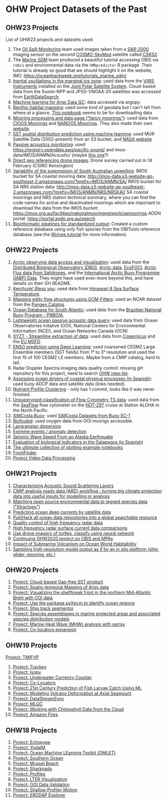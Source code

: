# OHW Project Datasets of the Past

## OHW23 Projects
List of OHW23 projects and datasets used:

1. The [Oil Spill Monitoring](https://github.com/oceanhackweek/ohw23_proj_oil) team used images taken from a [SAR-2000](https://space.oscar.wmo.int/instruments/view/sar_2000) imaging sensor on the second [COSMO-SkyMed](https://earth.esa.int/eogateway/missions/cosmo-skymed) satellite called [CSKS2](https://space.oscar.wmo.int/satellites/view/csk_2).
2. The [Marine SDM](https://github.com/oceanhackweek/tutorials_marine_sdm) team produced a beautiful tutorial accessing OBIS via `robis` and environmental data via the `SMDpredictor` R package. Their tutorial is already so good that we should highlight it on the website, IMO.
 https://oceanhackweek.org/tutorials_marine_sdm/ 
3. [Inertial oscillations in the marginal ice zone](https://github.com/oceanhackweek/ohw23_proj_sea_ice_oscillations): used data from the [VIIRS instruments](https://lpdaac.usgs.gov/data/get-started-data/collection-overview/missions/s-npp-nasa-viirs-overview/) installed on the [Joint Polar Satellite System](https://www.nesdis.noaa.gov/our-satellites/currently-flying/joint-polar-satellite-system). Cloud-based data from the Suomi-NPP and JPSS-1/NOAA-20 satellites was accessed from [EarthDataSearch](https://search.earthdata.nasa.gov/search).
4. [Machine learning for Argo Data QC](https://github.com/oceanhackweek/ohw23_proj_argo_ml): data accessed via argopy.
5. [Benthic habitat mapping](https://github.com/oceanhackweek/ohw23-proj-habitatmapping): used some kind of geodata but I can't tell from where at a glance. [This notebook](https://github.com/oceanhackweek/ohw23-proj-habitatmapping/blob/main/Download%20data.ipynb) seems to be for downloading data
6. [Mooring processing and data page (“fancy moorings”)](https://github.com/oceanhackweek/ohw23_proj_fancymoorings): used data from [CIOOS Moorings](https://catalogue.cioospacific.ca/dataset/ca-cioos_82656721-88e6-4543-90f1-edc35c0f42c9) and [NANOOS Moorings](https://nwem.apl.washington.edu/erddap/index.html). They also made their own [website](https://oceanhackweek.org/ohw23_proj_fancymoorings/). 
7. [SST spatial distribution prediction using machine learning](https://github.com/oceanhackweek/ohw23_proj_sst): used MUR Satellite Data (2002-present) from an S3 bucket, and [NASA website](https://podaac.jpl.nasa.gov/dataset/MUR-JPL-L4-GLOB-v4.1)
8. [Passive acoustics monitoring](https://github.com/oceanhackweek/ohw23-proj-pamproject): used https://registry.opendata.aws/pacific-sound/ and imos-data/IMOS/ANMN/Acoustic/ (maybe [this one](https://catalogue-imos.aodn.org.au/geonetwork/srv/eng/catalog.search#/metadata/e850651b-d65d-495b-8182-5dde35919616)?)
9. [Direct geo referencing drone images](https://github.com/oceanhackweek/ohw23_proj_drone_georef): Drone survey carried out in 14 February (CSIRO Kensington)
10. [Variability of the suppression of South Australian upwelling](https://github.com/oceanhackweek/ohw23_proj_SAupwelling): IMOS bucket for SA coastal mooring data: http://imos-data.s3-website-ap-southeast-2.amazonaws.com/?prefix=IMOS/ANMN/SA/
IMOS bucket for SA NRS station data: http://imos-data.s3-website-ap-southeast-2.amazonaws.com/?prefix=IMOS/ANMN/NRS/NRSKAI/
SA coastal moorings and NRS station technical summary, where you can find the code names for active and deactivated moorings which are important to download the data from the IMOS bucket: https://imos.org.au/facilities/nationalmooringnetwork/samoorings
AODN portal: https://portal.aodn.org.au/search 
11. [Bioinformatic pipelines for standardized output](https://github.com/oceanhackweek/ohw23_proj_amplicon): Created a custom reference database using only fish species from the OBITools reference database (see the [Wolves tutorial](https://pythonhosted.org/OBITools/wolves.html) for more information).

## OHW22 Projects

1. [Arctic observing data access and visualization](https://github.com/oceanhackweek/ohw22-proj-arcticdata): used data from the [Distributed Biological Observatory (DBO)](https://www.pmel.noaa.gov/dbo/), [Arctic data](https://arcticdata.io/catalog/data),
[EcoFOCI](https://www.ecofoci.noaa.gov/data-links), [Arctic Flux data from Saildrones](https://data.pmel.noaa.gov/pmel/erddap/search/index.html?page=1&itemsPerPage=1000&searchFor=Arctic+Flux+Data), and the [International Arctic Buoy Programme (IABP) Data](https://iabp.apl.uw.edu/). They might have used even more beyond this, and have details on their GH README.
1. [Kerchunk! Bless you](https://github.com/oceanhackweek/ohw22-proj-kerchunk): used data from [Himawari 8 Sea Surface Temperature](https://registry.opendata.aws/noaa-himawari/).
1. [Mapping eddy flow structures using GCM-Filters](https://github.com/oceanhackweek/ohw22-proj-gcmfilters): used an NCAR dataset from the [Pangeo Catalog](https://catalog.pangeo.io/).
1. [Ocean Database for South Atlantic](https://github.com/oceanhackweek/ohw22-proj_SA_ocean_db): used data from the [Brazilian National Buoy Program - PNBOIA](https://www.marinha.mil.br/chm/dados-do-goos-brasil/pnboia). 
1. [Lightweight ocean passive acoustic data query](https://github.com/oceanhackweek/ohw22-proj-passive-acoustics-data-query): used data from Ocean Observatories Initative (OOI), National Centers for Environmental Information (NCEI), and Ocean Networks Canada (OCN)
1. [XYZT - Streamline extraction of data](https://github.com/oceanhackweek/ohw22-proj-xyzt): used data from [Copernicus](https://marine.copernicus.eu/) and the [EU MSFD](https://research-and-innovation.ec.europa.eu/research-area/environment/oceans-and-seas/eu-marine-strategy-framework-directive_en).
1. [ENSO prediction using Deep Learning](https://github.com/oceanhackweek/ohw22-proj-ENSO_Prediction): used coarsened CESM2 Large Ensemble members (SST fields) from 1° to 3° resolution and used the first 10 of 100 CESM2 LE members. Maybe from a CMIP catalog, hard to tell.
1. Radar Doppler Spectra imaging data quality control: missing gH repository for this project, need to search [OHW repo list](https://github.com/orgs/oceanhackweek/repositories).
1. [Assessing ocean drivers of coastal physical processes (in Spanish)](https://github.com/oceanhackweek/ohw22-proj-oleaje-costeros): used buoy ADCP data and satellite data (links needed).
1. [Nutrient Profile Clustering](https://github.com/oceanhackweek/ohw22-proj-clusters-nutrients) - only has 1 commit, looks like it was never finished.
1. [Unsupervised classification of Flow Cytometry TS data](https://github.com/oceanhackweek/ohw22-proj-flow-cytometry): used data from the [SeaFlow](https://seaflow.netlify.app/) flow cytometer on the [HOT-297](https://hahana.soest.hawaii.edu/hot/) cruise at Station ALOHA in the North Pacific.
1. [SiMCosta Buoy](https://github.com/oceanhackweek/ohw22-proj-simcosta): used [SiMCosta Datasets from Buoy SC-1](https://simcosta.furg.br/home)
1. [Biofouled](https://github.com/oceanhackweek/ohw22-proj-biofouled): used oxygen data from OOI moorigs accessible. 
1. [Langrangian dispersion](https://github.com/oceanhackweek/ohw22-proj-lagrange_points)
1. [Extreme events / anomaly detection](https://github.com/oceanhackweek/ohw22-proj-Extreme_event)
1. [Seismic Wave Speed From an Alaska Earthquake](https://github.com/oceanhackweek/ohw22-proj-earthquakes)
1. [Evaluation of biological indicators in the Galapagos (in Spanish)](https://github.com/oceanhackweek/ohw22-proj-biodiversity-indicators)
1. [The ultimate collection of plotting example notebooks](https://github.com/oceanhackweek/ohw22-proj-plot_this_and_that)
1. [FrontFinder](https://github.com/oceanhackweek/ohw22-proj-front-finder)
1. [Project Video Data Processing](https://github.com/oceanhackweek/ohw22-proj-video-data-processing)

## OHW21 Projects
1. [Characterising Acoustic Sound Scattering Layers](https://github.com/oceanhackweek/ohw21-proj-bioacoustics)
1. [CMIP analysis ready data (ARD) workflow : turning big climate projection data into useful inputs for modelling or analysis](https://github.com/oceanhackweek/ohw21-proj-cmip-ard)
1. [Matching open source environmental data to tagged species data ("Xtractopy")](https://github.com/oceanhackweek/OHW21_proj_tag_data)
1. [Predicting ocean deep currents by satellite data](https://github.com/oceanhackweek/ohw21-proj-deep-currents)
1. [Pull/Hack all ocean data repositories into a global searchable resource](https://github.com/oceanhackweek/metadata-repository)
1. [Quality control of high frequency radar data](https://github.com/oceanhackweek/ohw21-proj-radar-qc)
1. [High frequency radar surface current data comparisons](https://github.com/oceanhackweek/ohw21-proj-coastal-radar)
1. [Use drone imagery of turtles, classify using neural network](https://github.com/oceanhackweek/ohw21-proj-drone-turtles)
1. [Continuing OHW2020 project on OBIS and MPAs](https://github.com/oceanhackweek/ohw20-proj-species-marine-protected-areas)
1. [Impact of Submarine Volcanism on Ocean World Habitability](https://github.com/oceanhackweek/ohw21-proj-biological-activity-driven-by-geologic-events)
1. [Sampling high-resolution model output as if by an in situ platform (ship, glider, mooring, etc.)](https://github.com/oceanhackweek/ohw21-proj-model-subsampling)

## OHW20 Projects
1. [Project: Cloud-based Gap-free SST product](https://github.com/oceanhackweek/ohw20-proj-gapfree-sst)
1. [Project: Spatio-temporal Mapping of Argo data](https://github.com/oceanhackweek/ohw20-proj-argo-mapping)
1. [Project: Visualizing the shelfbreak front in the northern Mid-Atlantic Bight with OOI data](https://github.com/oceanhackweek/ohw20-proj-ooi-profiles-section)
1. [Project: Use the package pyXpcm to identify ocean regions](https://github.com/oceanhackweek/ohw20-proj-pyxpcm)
1. [Project: Ship track segmentor](https://github.com/oceanhackweek/ohw20-proj-shiptrack)
1. [Project: Species assemblages in marine protected areas and associated species distribution models](https://github.com/oceanhackweek/ohw20-proj-species-marine-protected-areas)
1. [Project: Marine Heat Wave (MHW) analysis with xarray](https://github.com/oceanhackweek/ohw20-proj-marine-heat-waves)
1. [Project: Co-locators expansion](https://github.com/ioos/colocate)

## OHW19 Projects
[Project: TMIFVP](https://github.com/oceanhackweek/ohw19-projects-TMIVP)
1. [Project: Trackpy](https://github.com/oceanhackweek/ohw19-projects-Trackpy)
1. [Project: Isopy](https://github.com/oceanhackweek/DataAccess/tree/master/isopy)
1. [Project: Underwater Currency Counter](https://github.com/oceanhackweek/ohw19-project-computer_vision_club)
1. [Project: Co-Locators](https://github.com/oceanhackweek/ohw19-project-co_locators)
1. [Project: 21st Century Prediction of Fish Larvae Catch Using ML](https://github.com/oceanhackweek/ohw19-project-CMIP6-larvae-ML)
1. [Project: Modeling Volcano Deformation at Axial Seamount](None)
1. [Project: DataStreamSync](https://github.com/oceanhackweek/ohw19-projects-DataStreamSync)
1. [Project: MLQC](https://github.com/oceanhackweek/ohw19-project-mlqc-for-timeseries)
1. [Project: Working with Chlorophyll Data from the Cloud](https://github.com/oceanhackweek/DataAccess/tree/master/Chlorophyll)
1. [Project: Amazon Fires](None)

## OHW18 Projects

1. [Project: Echopype](https://github.com/oceanhackweek/ohw18_echopype)
1. [Project: YodaIM](https://github.com/oceanhackweek/ohw18_yoda_im)
1. [Project: Ocean Machine LEarning Toolkit (OMLET)](https://github.com/oceanhackweek/ohw18_omlet)
1. [Project:  Southern Ocean](https://github.com/oceanhackweek/ohw18_southern-ocean)
1. [Project:  Mussel Beach](https://github.com/oceanhackweek/ohw2018_musselbeach)
1. [Project:  Sharknado](https://github.com/oceanhackweek/ohw18_sharknado)
1. [Project:  Profiles](https://github.com/oceanhackweek/ohw18_profiles)
1. [Project:  LTER Visualization](https://github.com/oceanhackweek/ohw_lter_vis)
1. [Project:  OOI Data Validation](https://github.com/oceanhackweek/ohw2018_Data_Validation)
1. [Project: Shallow Profiler Motion](https://github.com/oceanhackweek/ohw18_shallow_profiler_motion)
1. [Project:  ERDDAP Explorer](https://github.com/oceanhackweek/ohw18_erddap-explorer)